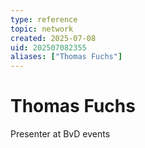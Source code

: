 ```yaml
---
type: reference
topic: network
created: 2025-07-08
uid: 202507082355
aliases: ["Thomas Fuchs"]
---
```


# Thomas Fuchs

Presenter at BvD events
